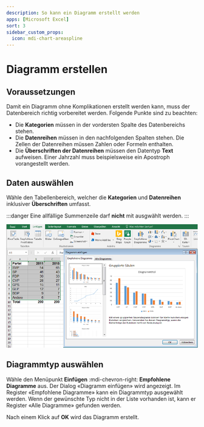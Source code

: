 ```yaml
---
description: So kann ein Diagramm erstellt werden
apps: [Microsoft Excel]
sort: 3
sidebar_custom_props:
  icon: mdi-chart-areaspline
---
```


# Diagramm erstellen



## Voraussetzungen

Damit ein Diagramm ohne Komplikationen erstellt werden kann, muss der Datenbereich richtig vorbereitet werden. Folgende Punkte sind zu beachten:

- Die **Kategorien** müssen in der vordersten Spalte des Datenbereichs stehen.
- Die **Datenreihen** müssen in den nachfolgenden Spalten stehen. Die Zellen der Datenreihen müssen Zahlen oder Formeln enthalten.
- Die **Überschriften der Datenreihen** müssen den Datentyp **Text** aufweisen. Einer Jahrzahl muss beispielsweise ein Apostroph vorangestellt werden.

## Daten auswählen

Wähle den Tabellenbereich, welcher die **Kategorien** und **Datenreihen** inklusiver **Überschriften** umfasst.

:::danger
Eine allfällige Summenzeile darf **nicht** mit ausgwählt werden.
:::

![](./images/create-diagram.ms.png)

## Diagrammtyp auswählen

Wähle den Menüpunkt __Einfügen__ :mdi-chevron-right: __Empfohlene Diagramme__ aus. Der Dialog «Diagramm einfügen» wird angezeigt. Im Register «Empfohlene Diagramme» kann ein Diagrammtyp ausgewählt werden. Wenn der gewünschte Typ nicht in der Liste vorhanden ist, kann er Register «Alle Diagramme» gefunden werden.

Nach einem Klick auf __OK__ wird das Diagramm erstellt.
